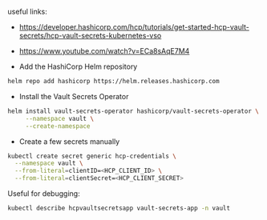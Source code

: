useful links:
- https://developer.hashicorp.com/hcp/tutorials/get-started-hcp-vault-secrets/hcp-vault-secrets-kubernetes-vso
- https://www.youtube.com/watch?v=ECa8sAqE7M4

- Add the HashiCorp Helm repository
```bash
helm repo add hashicorp https://helm.releases.hashicorp.com
```

- Install the Vault Secrets Operator
```bash
helm install vault-secrets-operator hashicorp/vault-secrets-operator \
     --namespace vault \
     --create-namespace
```

- Create a few secrets manually
```bash
kubectl create secret generic hcp-credentials \
  --namespace vault \
  --from-literal=clientID=<HCP_CLIENT_ID> \
  --from-literal=clientSecret=<HCP_CLIENT_SECRET>
```

Useful for debugging:
```bash
kubectl describe hcpvaultsecretsapp vault-secrets-app -n vault
```
